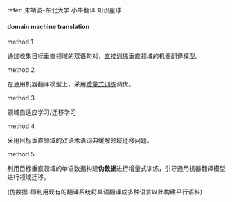 refer: 朱靖波-东北大学 小牛翻译 知识星球



#### domain machine translation

method 1

通过收集目标垂直领域的双语句对，<u>直接训练</u>垂直领域的机器翻译模型。

method 2

在通用机器翻译模型上，采用<u>增量式训练</u>调优。

method 3

领域自适应学习/迁移学习

method 4

采用目标垂直领域的双语术语词典缓解领域迁移问题。

method 5

利用目标垂直领域的单语数据构建**伪数据**进行增量式训练，引导通用机器翻译模型进行领域迁移。

(伪数据-即利用现有的翻译系统将单语翻译成多种语言以此构建平行语料)









